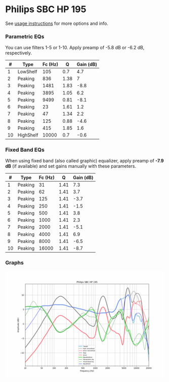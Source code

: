 # Philips SBC HP 195
See [usage instructions](https://github.com/jaakkopasanen/AutoEq#usage) for more options and info.

### Parametric EQs
You can use filters 1-5 or 1-10. Apply preamp of -5.8 dB or -6.2 dB, respectively.

|   # | Type      |   Fc (Hz) |    Q |   Gain (dB) |
|-----|-----------|-----------|------|-------------|
|   1 | LowShelf  |       105 | 0.7  |         4.7 |
|   2 | Peaking   |       836 | 1.38 |         7   |
|   3 | Peaking   |      1481 | 1.83 |        -8.8 |
|   4 | Peaking   |      3895 | 1.05 |         6.2 |
|   5 | Peaking   |      9499 | 0.81 |        -8.1 |
|   6 | Peaking   |        23 | 1.61 |         1.2 |
|   7 | Peaking   |        47 | 1.34 |         2.2 |
|   8 | Peaking   |       125 | 0.88 |        -4.6 |
|   9 | Peaking   |       415 | 1.85 |         1.6 |
|  10 | HighShelf |     10000 | 0.7  |        -0.6 |

### Fixed Band EQs
When using fixed band (also called graphic) equalizer, apply preamp of **-7.9 dB** (if available) and set gains manually with these parameters.

|   # | Type    |   Fc (Hz) |    Q |   Gain (dB) |
|-----|---------|-----------|------|-------------|
|   1 | Peaking |        31 | 1.41 |         7.3 |
|   2 | Peaking |        62 | 1.41 |         3.7 |
|   3 | Peaking |       125 | 1.41 |        -3.7 |
|   4 | Peaking |       250 | 1.41 |        -1.5 |
|   5 | Peaking |       500 | 1.41 |         3.8 |
|   6 | Peaking |      1000 | 1.41 |         2.3 |
|   7 | Peaking |      2000 | 1.41 |        -5.1 |
|   8 | Peaking |      4000 | 1.41 |         6.9 |
|   9 | Peaking |      8000 | 1.41 |        -6.5 |
|  10 | Peaking |     16000 | 1.41 |        -8.7 |

### Graphs
![](./Philips%20SBC%20HP%20195.png)
